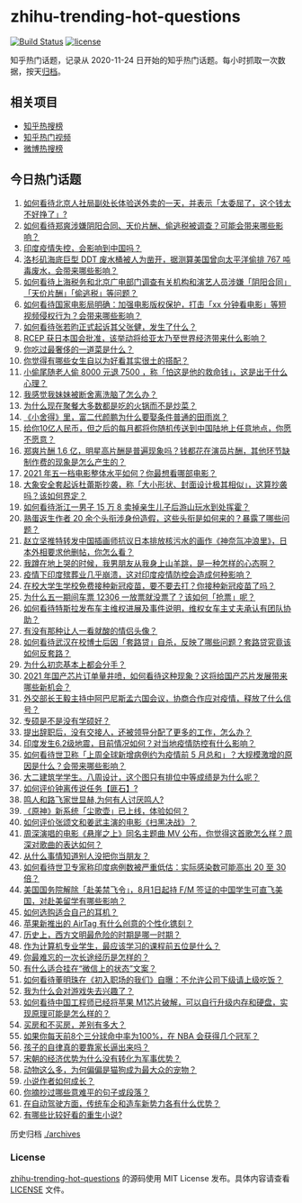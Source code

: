 # zhihu-trending-hot-questions

[![Build Status](https://github.com/justjavac/zhihu-trending-hot-questions/workflows/ci/badge.svg?branch=master)](https://github.com/justjavac/zhihu-trending-hot-questions/actions)
[![license](https://img.shields.io/github/license/justjavac/zhihu-trending-hot-questions)](https://github.com/justjavac/zhihu-trending-hot-questions/blob/master/LICENSE)

知乎热门话题，记录从 2020-11-24 日开始的知乎热门话题。每小时抓取一次数据，按天[归档](./archives)。

## 相关项目

- [知乎热搜榜](https://github.com/justjavac/zhihu-trending-top-search)
- [知乎热门视频](https://github.com/justjavac/zhihu-trending-hot-video)
- [微博热搜榜](https://github.com/justjavac/weibo-trending-hot-search)

## 今日热门话题

<!-- BEGIN -->
<!-- 最后更新时间 Thu Apr 29 2021 02:09:54 GMT+0800 (China Standard Time) -->

1. [如何看待北京人社局副处长体验送外卖的一天，并表示「太委屈了，这个钱太不好挣了」?](https://www.zhihu.com/question/456959883)
2. [如何看待郑爽涉嫌阴阳合同、天价片酬、偷逃税被调查？可能会带来哪些影响？](https://www.zhihu.com/question/457029348)
3. [印度疫情失控，会影响到中国吗？](https://www.zhihu.com/question/456775767)
4. [洛杉矶海底巨型 DDT 废水桶被人为凿开，据测算美国曾向太平洋偷排 767
   吨毒废水，会带来哪些影响？](https://www.zhihu.com/question/456938149)
5. [如何看待上海税务和北京广电部门调查有关机构和演艺人员涉嫌「阴阳合同」「天价片酬」「偷逃税」等问题？](https://www.zhihu.com/question/457028571)
6. [如何看待国家电影局明确：加强电影版权保护，打击「xx
   分钟看电影」等短视频侵权行为？会带来哪些影响？](https://www.zhihu.com/question/456948544)
7. [如何看待张若昀正式起诉其父张健，发生了什么？](https://www.zhihu.com/question/457017364)
8. [RCEP 获日本国会批准，该举动将给亚太乃至世界经济带来什么影响？](https://www.zhihu.com/question/456947372)
9. [你吃过最奢侈的一道菜是什么？](https://www.zhihu.com/question/284676187)
10. [你觉得有哪些女生自以为好看其实很土的搭配？](https://www.zhihu.com/question/298265287)
11. [小偷尾随老人偷 8000 元退 7500
    ，称「怕这是他的救命钱」，这是出于什么心理？](https://www.zhihu.com/question/456602957)
12. [我感觉我妹妹被断舍离洗脑了怎么办？](https://www.zhihu.com/question/289910192)
13. [为什么现在聚餐大多数都是吃的火锅而不是炒菜？](https://www.zhihu.com/question/450776646)
14. [《小舍得》里，富二代颜鹏为什么要娶条件普通的田雨岚？](https://www.zhihu.com/question/455511910)
15. [给你10亿人民币，但之后的每月都将你随机传送到中国陆地上任意地点，你愿不愿意？](https://www.zhihu.com/question/454152922)
16. [郑爽片酬 1.6
    亿，明星高片酬是普遍现象吗？钱都花在演员片酬，其他环节缺制作费的现象是怎么产生的？](https://www.zhihu.com/question/456939801)
17. [2021 年五一档电影整体水平如何？你最想看哪部电影？](https://www.zhihu.com/question/450815534)
18. [大象安全套起诉杜蕾斯抄袭，称「大小形状、封面设计极其相似」，这算抄袭吗？该如何界定？](https://www.zhihu.com/question/456790436)
19. [如何看待浙江一男子 15 万 8
    卖掉亲生儿子后游山玩水到处挥霍？](https://www.zhihu.com/question/456944988)
20. [熟蛋返生作者 20
    余个头衔涉身份造假，这些头衔是如何来的？暴露了哪些问题？](https://www.zhihu.com/question/456975288)
21. [赵立坚推特转发中国插画师抗议日本排放核污水的画作《神奈氚冲浪里》，日本外相要求他删帖，你怎么看？](https://www.zhihu.com/question/456986557)
22. [我蹲在地上哭的时候，我男朋友从我身上山羊跳，是一种怎样的心态啊？](https://www.zhihu.com/question/51865062)
23. [疫情下印度殡葬业几乎崩溃，这对印度疫情防控会造成何种影响？](https://www.zhihu.com/question/456842008)
24. [在校大学生学校免费接种新冠疫苗，要不要去打？你接种新冠疫苗了吗？](https://www.zhihu.com/question/447174102)
25. [为什么五一期间车票 12306
    一放票就没票了？该如何「抢票」呢？](https://www.zhihu.com/question/455215736)
26. [如何看待特斯拉发布车主维权进展及事件说明，维权女车主丈夫承认有团队协助？](https://www.zhihu.com/question/456947306)
27. [有没有那种让人一看就酸的情侣头像？](https://www.zhihu.com/question/432753689)
28. [如何看待武汉在校博士后因「套路贷」自杀，反映了哪些问题？套路贷究竟该如何反套路？](https://www.zhihu.com/question/456975878)
29. [为什么初恋基本上都会分手？](https://www.zhihu.com/question/24684849)
30. [2021
    年国产芯片订单量井喷，如何看待这种现象？这将给国产芯片发展带来哪些新机会？](https://www.zhihu.com/question/456099048)
31. [外交部长王毅主持中阿巴尼斯孟六国会议，协商合作应对疫情，释放了什么信号？](https://www.zhihu.com/question/456886110)
32. [专硕是不是没有学硕好？](https://www.zhihu.com/question/298325526)
33. [提出辞职后，没有交接人，还被领导分配了更多的工作，怎么办？](https://www.zhihu.com/question/447715344)
34. [印度发生6.2级地震，目前情况如何？对当地疫情防控有什么影响？](https://www.zhihu.com/question/456981781)
35. [如何看待世卫称「上周全球新增病例约为疫情前 5
    月总和」？大规模激增的原因是什么？会带来哪些影响？](https://www.zhihu.com/question/456769223)
36. [大二建筑学学生。八周设计，这个图只有排位中等成绩是为什么呢？](https://www.zhihu.com/question/456920592)
37. [如何评价钟离传说任务【匪石】?](https://www.zhihu.com/question/456974363)
38. [鸣人和路飞家世显赫,为何有人讨厌鸣人?](https://www.zhihu.com/question/455957638)
39. [《原神》新系统「尘歌壶」已上线，体验如何？](https://www.zhihu.com/question/456970363)
40. [如何评价张颂文和姜武主演的电影《扫黑决战》？](https://www.zhihu.com/question/455752818)
41. [周深演唱的电影《悬崖之上》同名主题曲 MV
    公布，你觉得这首歌怎么样？周深对歌曲的表达如何？](https://www.zhihu.com/question/456950487)
42. [从什么事情知道别人没把你当朋友？](https://www.zhihu.com/question/360519545)
43. [如何看待世卫专家称印度病例数被严重低估：实际感染数可能高出 20 至 30
    倍？](https://www.zhihu.com/question/456888205)
44. [美国国务院解除「赴美禁飞令」，8月1日起持 F/M
    签证的中国学生可直飞美国，对赴美留学有哪些影响？](https://www.zhihu.com/question/456808004)
45. [如何选购适合自己的耳机？](https://www.zhihu.com/question/20141968)
46. [苹果新推出的 AirTag 有什么创意的个性化镌刻？](https://www.zhihu.com/question/455987685)
47. [历史上，西方文明最危险的时期是哪一时期？](https://www.zhihu.com/question/274409322)
48. [作为计算机专业学生，最应该学习的课程前五位是什么？](https://www.zhihu.com/question/19628851)
49. [你最难忘的一次长途经历是怎样的？](https://www.zhihu.com/question/455993042)
50. [有什么适合挂在“微信上的状态”文案？](https://www.zhihu.com/question/442605862)
51. [如何看待董明珠在《初入职场的我们》自曝：不允许公司下级请上级吃饭？](https://www.zhihu.com/question/456868276)
52. [我为什么会对游戏失去兴趣了？](https://www.zhihu.com/question/456902574)
53. [如何看待中国工程师已经将苹果
    M1芯片破解，可以自行升级内存和硬盘，实现原理可能是怎么样的？](https://www.zhihu.com/question/453213586)
54. [买房和不买房，差别有多大？](https://www.zhihu.com/question/425084039)
55. [如果你每天前8个三分球命中率为100%，在 NBA
    会获得几个冠军？](https://www.zhihu.com/question/456430700)
56. [孩子的自律真的要靠家长逼出来吗？](https://www.zhihu.com/question/436192830)
57. [宋朝的经济优势为什么没有转化为军事优势？](https://www.zhihu.com/question/455435936)
58. [动物这么多，为何偏偏是猫狗成为最大众的宠物？](https://www.zhihu.com/question/455496520)
59. [小说作者如何成长？](https://www.zhihu.com/question/456380028)
60. [你摘抄过哪些意难平的句子或段落？](https://www.zhihu.com/question/430494155)
61. [在自动驾驶方面，传统车企和造车新势力各有什么优势？](https://www.zhihu.com/question/456829827)
62. [有哪些比较好看的重生小说?](https://www.zhihu.com/question/311447766)

<!-- END -->

历史归档 [./archives](./archives)

### License

[zhihu-trending-hot-questions](https://github.com/justjavac/zhihu-trending-hot-questions)
的源码使用 MIT License 发布。具体内容请查看 [LICENSE](./LICENSE) 文件。
